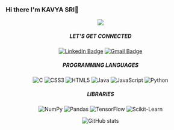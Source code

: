 ### Hi there  I'm KAVYA SRI👋


<p align="center">
  <img src="https://readme-typing-svg.demolab.com/?lines=MAKE+IT+WORK,;MAKE++IT+RIGHT,;MAKE+IT+FAST. ">
</p>

<div align="center">
  <h5> LET'S GET CONNECTED</h5>
   
   [![LinkedIn Badge](https://img.shields.io/badge/LinkedIn-0077B5?style=flat&logo=linkedin&logoColor=white)](https://www.linkedin.com/in/kavya-sri-32467a225)
   [![Gmail Badge](https://img.shields.io/badge/Gmail-D14836?style=flat&logo=gmail&logoColor=white)](mailto:bkavyasri1211@gmail.com)
   
</div>

<div align="center">
<h5> PROGRAMMING LANGUAGES </h5>
  
![C](https://img.shields.io/badge/c-%2300599C.svg?style=for-the-badge&logo=c&logoColor=white)
![CSS3](https://img.shields.io/badge/css3-%231572B6.svg?style=for-the-badge&logo=css3&logoColor=white)
![HTML5](https://img.shields.io/badge/html5-%23E34F26.svg?style=for-the-badge&logo=html5&logoColor=white)
![Java](https://img.shields.io/badge/java-%23ED8B00.svg?style=for-the-badge&logo=java&logoColor=white)
![JavaScript](https://img.shields.io/badge/javascript-%23323330.svg?style=for-the-badge&logo=javascript&logoColor=%23F7DF1E)
![Python](https://img.shields.io/badge/python-3670A0?style=for-the-badge&logo=python&logoColor=ffdd54)

</div>

<div align="center">
<h5> LIBRARIES </h5>

![NumPy ](https://img.shields.io/badge/NumPy-013243?style=flat&logo=numpy&logoColor=white)
![Pandas ](https://img.shields.io/badge/Pandas-150458?style=flat&logo=pandas&logoColor=white)
![TensorFlow ](https://img.shields.io/badge/TensorFlow-FF6F00?style=flat&logo=tensorflow&logoColor=white)
![Scikit-Learn ](https://img.shields.io/badge/Scikit--Learn-F7931E?style=flat&logo=scikit-learn&logoColor=white)

</div>


<div align="center">
   
![GitHub stats](https://github-readme-stats.vercel.app/api?username=kavyasri1211&show_icons=true&theme=radical)
<div>



